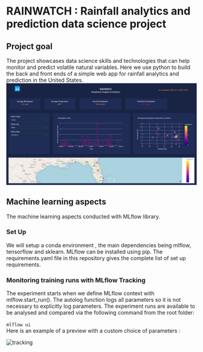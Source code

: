 # RAINWATCH : Rainfall analytics and prediction data science project
## Project goal 
The project showcases data science skills and technologies that can help monitor and predict volatile natural variables. Here we use python to build the back and front ends of a simple web app for rainfall analytics and prediction in the United States.
<img src="assets/rainwatch_screenshot.png"/> 
## Machine learning aspects  
The  machine learning aspects conducted with MLflow library. 
### Set Up
We will setup a conda environment , the main dependencies being mlflow, tensorflow and sklearn. MLflow can be installed using pip. The requirements.yaml file in this repository gives the complete list of set up requirements.


### Monitoring training runs with MLflow Tracking

The experiment starts when we define MLflow context with mlflow.start_run(). The autolog function logs all parameters so it is not necessary to explicitly log parameters. 
The experiment runs are available to be analysed and compared via the following command from the root folder:

``` mlflow ui ``` <br>
Here is an example of a preview with a custom choice of parameters :

![tracking](assets/mlflow_runs.png)
